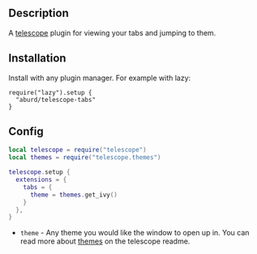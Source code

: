 ## Description

A [telescope](https://github.com/nvim-telescope/telescope.nvim) plugin for viewing your tabs and jumping to them.

## Installation

Install with any plugin manager. For example with lazy:

```
require("lazy").setup {
  "aburd/telescope-tabs" 
}
```

## Config

```lua
local telescope = require("telescope")
local themes = require("telescope.themes")

telescope.setup {
  extensions = {
    tabs = {
      theme = themes.get_ivy()
    }
  },
}
```

- `theme` - Any theme you would like the window to open up in. You can read more about [themes](https://github.com/nvim-telescope/telescope.nvim?tab=readme-ov-file#themes) on the telescope readme.
